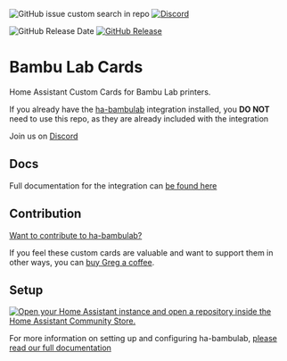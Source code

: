![GitHub issue custom search in repo](https://img.shields.io/github/issues-search/greghesp/ha-bambulab?query=label%3Afrontend&style=for-the-badge&label=Open%20Issues)
[![Discord](https://img.shields.io/discord/1337028866643857429?style=for-the-badge&logo=discord&logoColor=white&label=Discord&color=7289da)](https://discord.gg/rsUHAW3DKz)


![GitHub Release Date](https://img.shields.io/github/release-date/greghesp/ha-bambulab-cards?style=for-the-badge&label=Latest%20Release) [![GitHub Release](https://img.shields.io/github/v/release/greghesp/ha-bambulab-cards?style=for-the-badge)](https://github.com/greghesp/ha-bambulab-cards/releases)

# Bambu Lab Cards

Home Assistant Custom Cards for Bambu Lab printers.

If you already have the [ha-bambulab]() integration installed, you **DO NOT** need to use this repo, as they are already included with the integration

Join us on [Discord](https://discord.gg/rsUHAW3DKz)

## Docs

Full documentation for the integration can [be found here](https://docs.page/greghesp/ha-bambulab)


## Contribution

[Want to contribute to ha-bambulab?](https://docs.page/greghesp/ha-bambulab/misc/contributing)

If you feel these custom cards are valuable and want to support them in other ways, you can [buy Greg a coffee](https://Ko-fi.com/greghesp).

## Setup

[![Open your Home Assistant instance and open a repository inside the Home Assistant Community Store.](https://my.home-assistant.io/badges/hacs_repository.svg)](https://my.home-assistant.io/redirect/hacs_repository/?owner=greghesp&repository=ha-bambulab-cards)

For more information on setting up and configuring ha-bambulab, [please read our full documentation](https://docs.page/greghesp/ha-bambulab/installation)
